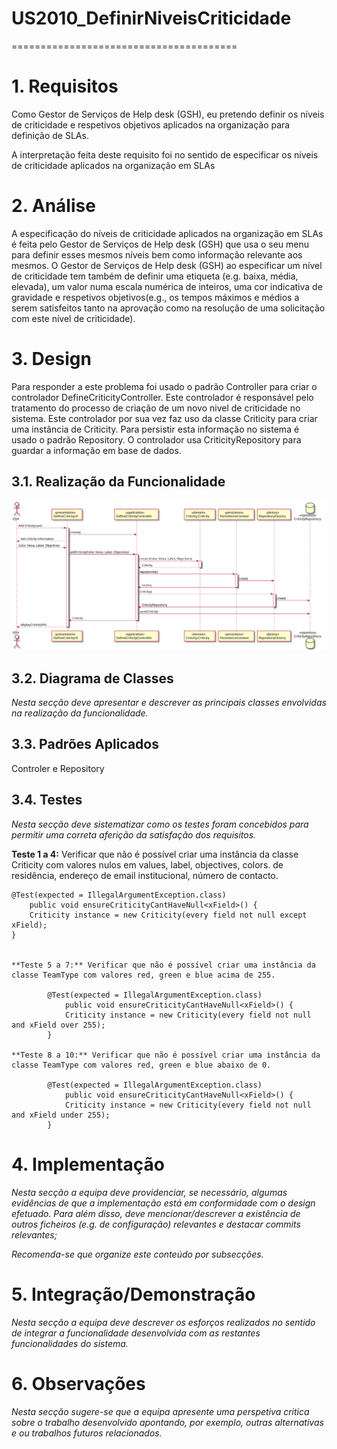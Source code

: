 # US2010_DefinirNiveisCriticidade
=======================================


# 1. Requisitos

Como Gestor de Serviços de Help desk (GSH), eu pretendo definir os níveis de criticidade e respetivos objetivos aplicados na organização para definição de SLAs.

A interpretação feita deste requisito foi no sentido de especificar os níveis de criticidade aplicados na organização em SLAs

# 2. Análise

A especificação do níveis de criticidade aplicados na organização em SLAs é feita pelo Gestor de Serviços de Help desk (GSH) que usa o seu menu para definir esses mesmos níveis bem como informação relevante aos mesmos. O Gestor de Serviços de Help desk (GSH) ao  especificar um nível de criticidade tem também de definir uma etiqueta (e.g. baixa, média, elevada), um valor numa escala numérica de inteiros, uma cor indicativa de gravidade e respetivos objetivos(e.g., os tempos máximos e médios a serem
satisfeitos tanto na aprovação como na resolução de uma solicitação com este nível de criticidade).

# 3. Design

Para responder a este problema foi usado o padrão Controller para criar o controlador DefineCriticityController. Este controlador é responsável pelo tratamento do processo de criação de um novo nivel de criticidade no sistema. Este controlador por sua vez faz uso da classe Criticity para criar uma instância de Criticity. Para persistir esta informação no sistema é usado o padrão Repository. O controlador usa CriticityRepository para guardar a informação em base de dados.

## 3.1. Realização da Funcionalidade

![UC4 SD](UC4_SD.svg)

## 3.2. Diagrama de Classes

*Nesta secção deve apresentar e descrever as principais classes envolvidas na realização da funcionalidade.*

## 3.3. Padrões Aplicados

Controler e Repository

## 3.4. Testes
*Nesta secção deve sistematizar como os testes foram concebidos para permitir uma correta aferição da satisfação dos requisitos.*

**Teste 1 a 4:** Verificar que não é possível criar uma instância da classe Criticity com valores nulos em values, label, objectives, colors.
de residência, endereço de email institucional, número de contacto.

	@Test(expected = IllegalArgumentException.class)
		public void ensureCriticityCantHaveNull<xField>() {
		Criticity instance = new Criticity(every field not null except xField);
	}


	**Teste 5 a 7:** Verificar que não é possível criar uma instância da classe TeamType com valores red, green e blue acima de 255.

			@Test(expected = IllegalArgumentException.class)
				public void ensureCriticityCantHaveNull<xField>() {
				Criticity instance = new Criticity(every field not null and xField over 255);
			}

	**Teste 8 a 10:** Verificar que não é possível criar uma instância da classe TeamType com valores red, green e blue abaixo de 0.

			@Test(expected = IllegalArgumentException.class)
				public void ensureCriticityCantHaveNull<xField>() {
				Criticity instance = new Criticity(every field not null and xField under 255);
			}


# 4. Implementação

*Nesta secção a equipa deve providenciar, se necessário, algumas evidências de que a implementação está em conformidade com o design efetuado. Para além disso, deve mencionar/descrever a existência de outros ficheiros (e.g. de configuração) relevantes e destacar commits relevantes;*

*Recomenda-se que organize este conteúdo por subsecções.*

# 5. Integração/Demonstração

*Nesta secção a equipa deve descrever os esforços realizados no sentido de integrar a funcionalidade desenvolvida com as restantes funcionalidades do sistema.*

# 6. Observações

*Nesta secção sugere-se que a equipa apresente uma perspetiva critica sobre o trabalho desenvolvido apontando, por exemplo, outras alternativas e ou trabalhos futuros relacionados.*
